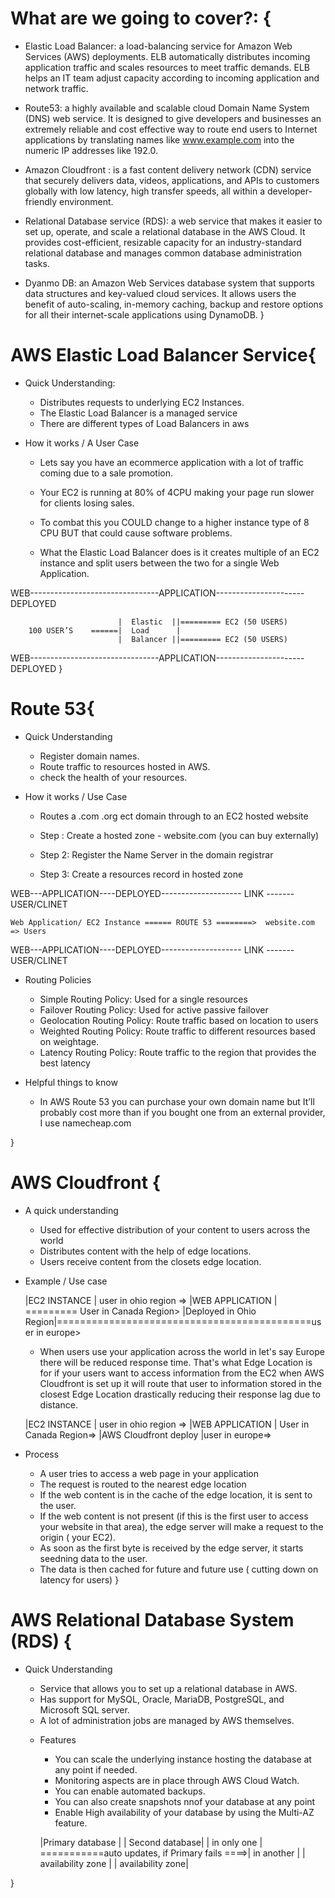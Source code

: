 # What are we going to cover?: {

* Elastic Load Balancer:  a load-balancing service for Amazon Web Services (AWS) deployments. ELB automatically distributes incoming application traffic and scales resources to meet traffic demands. ELB helps an IT team adjust capacity according to incoming application and network traffic.

* Route53: a highly available and scalable cloud Domain Name System (DNS) web service. It is designed to give developers and businesses an extremely reliable and cost effective way to route end users to Internet applications by translating names like www.example.com into the numeric IP addresses like 192.0.

* Amazon Cloudfront :  is a fast content delivery network (CDN) service that securely delivers data, videos, applications, and APIs to customers globally with low latency, high transfer speeds, all within a developer-friendly environment.

* Relational Database service (RDS):  a web service that makes it easier to set up, operate, and scale a relational database in the AWS Cloud. It provides cost-efficient, resizable capacity for an industry-standard relational database and manages common database administration tasks.

* Dyanmo DB: an Amazon Web Services database system that supports data structures and key-valued cloud services. It allows users the benefit of auto-scaling, in-memory caching, backup and restore options for all their internet-scale applications using DynamoDB.
}


# AWS Elastic Load Balancer Service{

* Quick Understanding: 
    - Distributes requests to underlying EC2 Instances.
    - The Elastic Load Balancer is a managed service
    - There are different types of Load Balancers in aws

* How it works / A User Case
	
    - Lets say you have an  ecommerce application with a lot of traffic coming due to a sale promotion. 

    - Your EC2 is running at 80% of 4CPU  making your page run slower for clients losing sales. 

    - To combat this you COULD change to a higher instance type of 8 CPU BUT that could cause software problems. 

    - What the Elastic Load Balancer does is it creates multiple of an EC2 instance and split users between the two for a single Web Application. 

WEB--------------------------------APPLICATION----------------------DEPLOYED

	                        |  Elastic  ||========= EC2 (50 USERS)		
        100 USER’S    ======|  Load      |
		                    |  Balancer ||========= EC2 (50 USERS)		

WEB--------------------------------APPLICATION----------------------DEPLOYED
	}





# Route 53{

* Quick Understanding
    - Register domain names.
    - Route traffic to resources hosted in AWS.
    - check the health of your resources.

* How it works / Use Case

    - Routes a .com .org ect domain through to an EC2 hosted website

    - Step : Create a hosted zone - website.com  (you can buy externally)

    - Step 2: Register the Name Server in the domain registrar

    - Step 3: Create a resources record in hosted zone 

WEB---APPLICATION----DEPLOYED-------------------- LINK -------USER/CLINET

    Web Application/ EC2 Instance ====== ROUTE 53 ========>  website.com  => Users

WEB---APPLICATION----DEPLOYED-------------------- LINK -------USER/CLINET


* Routing Policies

	- Simple Routing Policy: Used for a single resources
	- Failover Routing Policy: Used for active passive failover
	- Geolocation Routing Policy: Route traffic based on location to users 
	- Weighted Routing Policy: Route traffic to different resources based on weightage.
	- Latency Routing Policy:  Route traffic to the region that provides the best latency


* Helpful things to know
    - In AWS Route 53 you can purchase your own domain name but It’ll probably cost more than if you bought one from an external provider, I use namecheap.com

}



# AWS Cloudfront {

* A quick understanding 
	- Used for effective distribution of your content to users across the world
	- Distributes content with the help of edge locations.
	- Users receive content from the closets edge location. 

* Example / Use case

	|EC2 INSTANCE	| user in ohio region =>
	|WEB APPLICATION   | ========= User in Canada Region>
    |Deployed in Ohio Region|============================================user in europe>

    - When users use your application across the world in let's say Europe there will be reduced response time. That's what Edge Location is for  if your users want to access information from the EC2 when AWS Cloudfront is set up it will route that user to information stored in the closest Edge Location drastically reducing their response lag due to distance.

    |EC2 INSTANCE	| user in ohio region =>
	|WEB APPLICATION   |  User in Canada Region=>
    |AWS Cloudfront deploy |user in europe=>

* Process
	- A user tries to access a web page in your application
	- The request is routed to the nearest edge location
	- If the web content is in the cache of the edge location, it is sent to the user.
    - If the web content is not present (if this is the first user to access your website in that area), the edge server will make a request to the origin ( your EC2).
    - As soon as the first byte is received by the edge server, it starts seedning data to the user.
    - The data is then cached for future and future use ( cutting down on latency for users)
} 


# AWS Relational Database System (RDS) {

* Quick Understanding 
	- Service that allows you to set up a relational database in AWS.
	- Has support for MySQL, Oracle, MariaDB, PostgreSQL, and Microsoft SQL server. 
	- A lot of administration jobs are managed by AWS themselves.
		
	* Features 
		- You can scale the underlying instance hosting the database at any point if needed.
		- Monitoring aspects are in place through AWS Cloud Watch.
		- You can enable automated backups.
		- You can also create snapshots nnof your database at any point 

		* Enable High availability of your database by using the Multi-AZ feature.
		
		|Primary database   |				                                 | Second database|
		|   in only	one     | ===========auto updates, if Primary fails ====>| in	another  	|
        | availability zone	|				                                 | availability zone|

}